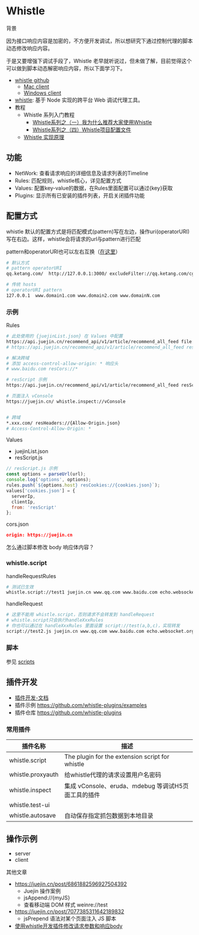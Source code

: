 # Whistle

背景

因为接口响应内容是加密的，不方便开发调试，所以想研究下通过控制代理的脚本动态修改响应内容。

于是又要增强下调试手段了，Whistle 老早就听说过，但未做了解，目前觉得这个可以做到脚本动态解密响应内容，所以下面学习下。

- [whistle github](https://github.com/avwo/whistle)
  - [Mac client](https://github.com/avwo/whistle-client/releases)
  - [Windows client](https://github.com/avwo/whistle-client/releases)
- [whistle](https://wproxy.org/whistle/): 基于 Node 实现的跨平台 Web 调试代理工具。
- 教程
  - Whistle 系列入门教程
    - [Whistle系列之（一）我为什么推荐大家使用Whistle](https://juejin.cn/post/6844904167404732430)
    - [Whistle系列之（四）Whistle项目配置文件](https://juejin.cn/post/6844904167400554510)
  - [Whistle 实现原理](https://juejin.cn/post/7037302072815026207)

## 功能

- NetWork: 查看请求响应的详细信息及请求列表的Timeline
- Rules: 匹配规则，whistle核心，详见配置方式
- Values: 配置key-value的数据，在Rules里面配置可以通过{key}获取
- Plugins: 显示所有已安装的插件列表，开启关闭插件功能

## 配置方式

whistle 默认的配置方式是将匹配模式(pattern)写在左边，操作uri(operatorURI)写在右边。这样，whistle会将请求的url与pattern进行匹配

pattern和operatorURI也可以左右互换（[在这里](https://wproxy.org/whistle/mode.html)）

```bash
# 默认方式
# pattern operatorURI
qq.ketang.com/  http://127.0.0.1:3000/ excludeFilter://qq.ketang.com/cgi-*

# 传统 hosts
# operatorURI pattern
127.0.0.1  www.domain1.com www.domain2.com www.domainN.com
```

### 示例

Rules

```bash
# 此处使用的 {juejinList.json} 在 Values 中配置
https://api.juejin.cn/recommend_api/v1/article/recommend_all_feed file://{juejinList.json}
# https://api.juejin.cn/recommend_api/v1/article/recommend_all_feed resCors://{cors.json}

# 解决跨域
# 添加 access-control-allow-origin: * 响应头
# www.baidu.com resCors://*

# resScript 示例
https://api.juejin.cn/recommend_api/v1/article/recommend_all_feed resScript://{resScript.js}

# 页面注入 vConsole
https://juejin.cn/ whistle.inspect://vConsole


# 跨域
*.xxx.com/ resHeaders://{Allow-Origin.json}
# Access-Control-Allow-Origin: *
```

Values

- juejinList.json
- resScript.js

```js
// resScript.js 示例
const options = parseUrl(url);
console.log('options', options);
rules.push(`${options.host} resCookies://{cookies.json}`);
values['cookies.json'] = {
  serverIp,
  clientIp,
  from: 'resScript'
};
```

cors.json

```json
origin: https://juejin.cn
```

怎么通过脚本修改 body 响应体内容？

### whistle.script

handleRequestRules

```bash
# 测试已生效
whistle.script://test1 juejin.cn www.qq.com www.baidu.com echo.websocket.org
```

handleRequest

```bash
# 这里不能用 whistle.script，否则请求不会转发到 handleRequest
# whistle.script只会执行handleXxxRules
# 你也可以通过在 handleXxxRules 里面设置 script://test(a,b,c)，实现转发
script://test2.js juejin.cn www.qq.com www.baidu.com echo.websocket.org
```

### 脚本

参见 [scripts](./scripts)

## 插件开发

- [插件开发-文档](https://wproxy.org/whistle/plugins.html)
- 插件示例 https://github.com/whistle-plugins/examples
- 插件仓库 https://github.com/whistle-plugins

### 常用插件

| 插件名称        | 描述 |
| -------------- | --- |
| whistle.script | The plugin for the extension script for whistle |
| whistle.proxyauth | 给whistle代理的请求设置用户名密码 |
| whistle.inspect | 集成 vConsole、eruda、mdebug 等调试H5页面工具的插件 |
| whistle.test-ui |  |
| whistle.autosave | 自动保存指定抓包数据到本地目录 |

## 操作示例

- server
- client

其他文章

- https://juejin.cn/post/6861882596927504392
  - Juejin 操作案例
  - jsAppend://{myJS}
  - 查看移动端 DOM 样式 weinre://test
- https://juejin.cn/post/7077385311642189832
  - jsPrepend 语法对某个页面注入 JS 脚本
- [使用whistle开发插件修改请求参数和响应body](https://zhuanlan.zhihu.com/p/580964180)
